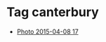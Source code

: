 <!--
title: Tag canterbury
date: 2020-06-28T14:56:50.403Z
tags:
-->
# Tag canterbury

 * [Photo 2015-04-08 17](115863904707.md)